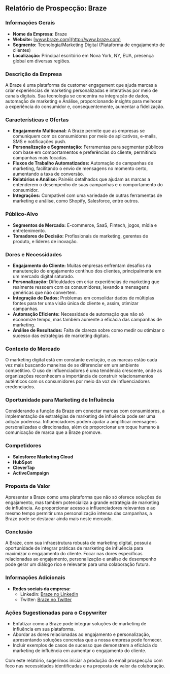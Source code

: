 ## Relatório de Prospecção: Braze

### Informações Gerais
- **Nome da Empresa:** Braze
- **Website:** [www.braze.com](http://www.braze.com)
- **Segmento:** Tecnologia/Marketing Digital (Plataforma de engajamento de clientes)
- **Localização:** Principal escritório em Nova York, NY, EUA, presença global em diversas regiões.

### Descrição da Empresa
A Braze é uma plataforma de customer engagement que ajuda marcas a criar experiências de marketing personalizadas e interativas por meio de canais digitais. Sua tecnologia se concentra na integração de dados, automação de marketing e Análise, proporcionando insights para melhorar a experiência do consumidor e, consequentemente, aumentar a fidelização.

### Características e Ofertas
- **Engajamento Multicanal:** A Braze permite que as empresas se comuniquem com os consumidores por meio de aplicativos, e-mails, SMS e notificações push.
- **Personalização e Segmentação:** Ferramentas para segmentar públicos com base em comportamentos e preferências do cliente, permitindo campanhas mais focadas.
- **Fluxos de Trabalho Automatizados:** Automação de campanhas de marketing, facilitando o envio de mensagens no momento certo, aumentando a taxa de conversão.
- **Relatórios e Análise:** Painéis detalhados que ajudam as marcas a entenderem o desempenho de suas campanhas e o comportamento do consumidor.
- **Integrações:** Compatível com uma variedade de outras ferramentas de marketing e análise, como Shopify, Salesforce, entre outros.

### Público-Alvo
- **Segmentos de Mercado:** E-commerce, SaaS, Fintech, jogos, mídia e entretenimento.
- **Tomadores de Decisão:** Profissionais de marketing, gerentes de produto, e líderes de inovação.

### Dores e Necessidades
- **Engajamento do Cliente:** Muitas empresas enfrentam desafios na manutenção do engajamento contínuo dos clientes, principalmente em um mercado digital saturado.
- **Personalização:** Dificuldades em criar experiências de marketing que realmente ressoem com os consumidores, levando a mensagens genéricas que não convertem.
- **Integração de Dados:** Problemas em consolidar dados de múltiplas fontes para ter uma visão única do cliente e, assim, otimizar campanhas.
- **Automação Eficiente:** Necessidade de automação que não só economize tempo, mas também aumente a eficácia das campanhas de marketing.
- **Análise de Resultados:** Falta de clareza sobre como medir ou otimizar o sucesso das estratégias de marketing digitais.

### Contexto do Mercado
O marketing digital está em constante evolução, e as marcas estão cada vez mais buscando maneiras de se diferenciar em um ambiente competitivo. O uso de influenciadores é uma tendência crescente, onde as organizações reconhecem a importância de construir relacionamentos autênticos com os consumidores por meio da voz de influenciadores credenciados.

### Oportunidade para Marketing de Influência
Considerando a função da Braze em conectar marcas com consumidores, a implementação de estratégias de marketing de influência pode ser uma adição poderosa. Influenciadores podem ajudar a amplificar mensagens personalizadas e direcionadas, além de proporcionar um toque humano à comunicação de marca que a Braze promove.

### Competidores
- **Salesforce Marketing Cloud**
- **HubSpot**
- **CleverTap**
- **ActiveCampaign**

### Proposta de Valor
Apresentar a Braze como uma plataforma que não só oferece soluções de engajamento, mas também potencializa a grande estratégia de marketing de influência. Ao proporcionar acesso a influenciadores relevantes e ao mesmo tempo permitir uma personalização intensa das campanhas, a Braze pode se destacar ainda mais neste mercado.

### Conclusão
A Braze, com sua infraestrutura robusta de marketing digital, possui a oportunidade de integrar práticas de marketing de influência para maximizar o engajamento do cliente. Focar nas dores específicas relacionadas ao engajamento, personalização e análise de desempenho pode gerar um diálogo rico e relevante para uma colaboração futura.

### Informações Adicionais
- **Redes sociais da empresa:** 
  - LinkedIn: [Braze no LinkedIn](https://www.linkedin.com/company/braze)
  - Twitter: [Braze no Twitter](https://twitter.com/Braze)
  
### Ações Sugestionadas para o Copywriter
- Enfatizar como a Braze pode integrar soluções de marketing de influência em sua plataforma.
- Abordar as dores relacionadas ao engajamento e personalização, apresentando soluções concretas que a nossa empresa pode fornecer.
- Incluir exemplos de casos de sucesso que demonstrem a eficácia do marketing de influência em aumentar o engajamento do cliente.

Com este relatório, sugerimos iniciar a produção do email prospecção com foco nas necessidades identificadas e na proposta de valor da colaboração.